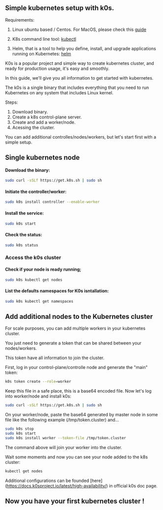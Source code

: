 ## Simple kubernetes setup with k0s.

Requirements:

1. Linux ubuntu based  / Centos. For MacOS, please check this [guide](https://github.com/neonlabsorg/infrastructure-kubernetes/blob/main/docs/k8s-macos.MD)

2. K8s command line tool: [kubectl](https://kubernetes.io/docs/tasks/tools/install-kubectl-linux/)

3. Helm, that is a tool to help you define, install, and upgrade applications running on Kubernetes: [helm](https://helm.sh/docs/intro/install/)

K0s is a popular project and simple way to create kubernetes cluster, and ready for production usage, it's easy and smoothly.

In this guide, we'll give you all information to get started with kubernetes. 

The k0s is a single binary that includes everything that you need to run Kubernetes on any system that includes Linux kernel.

Steps:

1. Download binary.
2. Create a k8s control-plane server.
3. Create and add a worker/node.
4. Acessing the cluster.

You can add additional controlles/nodes/workers, but let's start first with a simple setup.

## Single kubernetes node 

#### Download the binary:

```bash 
sudo curl -sSLf https://get.k0s.sh | sudo sh
````

#### Initiate the controller/worker:

```bash 
sudo k0s install controller --enable-worker
````

#### Install the service:

```bash
sudo k0s start
```

#### Check the status:

```bash
sudo k0s status
```

### Access the k0s cluster

#### Check if your node is ready running;

```bash
sudo k0s kubectl get nodes
```

#### List the defaults namespaces for K0s isntallation:

```bash
sudo k0s kubectl get namespaces
```

## Add additional nodes to the Kubernetes cluster

For scale purposes, you can add multiple workers in your kubernetes cluster. 

You just need to generate a token that can be shared between your nodes/workers.

This token have all information to join the cluster.

First, log in your control-plane/controlle node and generate the "main" token:

```bash
k0s token create --role=worker
```

Keep this file in a safe place, this is a base64 encoded file. Now let's log into worker/node and install k0s:

```bash
sudo curl -sSLf https://get.k0s.sh | sudo sh
```

On your worker/node, paste the base64 generated by master node in some file like the following example (/tmp/token.cluster) and...


```bash
sudo k0s stop
sudo k0s start
sudo k0s install worker --token-file /tmp/token.cluster
```

The command above will join your worker into the cluster.

Wait some moments and now you can see your node added to the k8s cluster:

```bash
kubectl get nodes
```

Additional configurations can be founded [here] (https://docs.k0sproject.io/latest/high-availability/) in official k0s doc page.

## Now you have your first kubernetes cluster !










